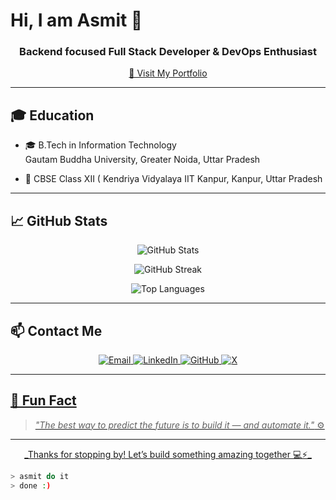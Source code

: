 # Hi, I am Asmit 👋

<h3 align="center">
 Backend focused Full Stack Developer & DevOps Enthusiast
</h3>

<p align="center">
  <a href="http://portfoliohehe.vercel.app" target="_blank" rel="noopener noreferrer" >
    🔗 Visit My Portfolio
  </a>
</p>

---


## 🎓 Education

- 🎓 B.Tech in Information Technology   
  Gautam Buddha University, Greater Noida, Uttar Pradesh

- 🏫 CBSE Class XII ( 
  Kendriya Vidyalaya IIT Kanpur, Kanpur, Uttar Pradesh

---

## 📈 GitHub Stats

<p align="center">
  <img src="https://github-readme-stats.vercel.app/api?username=asmit990&show_icons=true&theme=radical" alt="GitHub Stats" />
</p>

<p align="center">
  <img src="https://github-readme-streak-stats.herokuapp.com/?user=asmit990&theme=radical" alt="GitHub Streak" />
</p>

<p align="center">
  <img src="https://github-readme-stats.vercel.app/api/top-langs/?username=asmit990&layout=compact&theme=radical" alt="Top Languages" />
</p>

---

## 📫 Contact Me

<p align="center">
  <a href="mailto:asmitpandey41@gmail.com" >
    <img alt="Email" src="https://img.shields.io/badge/-Email-D14836?logo=gmail&logoColor=white&style=for-the-badge" />
  </a>
  <a href="https://www.linkedin.com/in/asmit-pandey-950406290" target="_blank" rel="noopener noreferrer">
    <img alt="LinkedIn" src="https://img.shields.io/badge/-LinkedIn-0A66C2?logo=linkedin&logoColor=white&style=for-the-badge" />
  </a>
  <a href="https://github.com/asmit990" target="_blank" rel="noopener noreferrer">
    <img alt="GitHub" src="https://img.shields.io/badge/-GitHub-181717?logo=github&logoColor=white&style=for-the-badge" />
  </a>
 <a href="http://www.x.com/asmitwt" target="_blank" rel="noopener noreferref">
  <img alt="X" src="https://www.ezone.co.uk/images/badges/12/x.png" />
</p>

---

## 🧩 Fun Fact

> *"The best way to predict the future is to build it — and automate it."* ⚙️

---

<p align="center">
  _Thanks for stopping by! Let’s build something amazing together 💻⚡_
</p>

```bash
> asmit do it
> done :)

